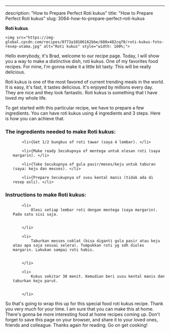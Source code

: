 ---
description: "How to Prepare Perfect Roti kukus"
title: "How to Prepare Perfect Roti kukus"
slug: 3064-how-to-prepare-perfect-roti-kukus

<p>
	<strong>Roti kukus</strong>. 
	
</p>
<p>
	
	<img src="https://img-global.cpcdn.com/recipes/0773a10106162bbe/680x482cq70/roti-kukus-foto-resep-utama.jpg" alt="Roti kukus" style="width: 100%;">
	
	
</p>
<p>
	Hello everybody, it's Brad, welcome to our recipe page. Today, I will show you a way to make a distinctive dish, roti kukus. One of my favorites food recipes. For mine, I'm gonna make it a little bit tasty. This will be really delicious.
</p>
	
<p>
	Roti kukus is one of the most favored of current trending meals in the world. It is easy, it's fast, it tastes delicious. It's enjoyed by millions every day. They are nice and they look fantastic. Roti kukus is something that I have loved my whole life.
</p>
<p>
	
</p>

<p>
To get started with this particular recipe, we have to prepare a few ingredients. You can have roti kukus using 4 ingredients and 3 steps. Here is how you can achieve that.
</p>

<h3>The ingredients needed to make Roti kukus:</h3>

<ol>
	
		<li>{Get 1/2 bungkus of roti tawar (saya 4 lembar). </li>
	
		<li>{Make ready Secukupnya of mentega untuk olesan roti (saya margarin). </li>
	
		<li>{Take Secukupnya of gula pasir/meses/keju untuk taburan (saya: keju dan messes). </li>
	
		<li>{Prepare Secukupnya of susu kental manis (tidak ada di resep asli). </li>
	
</ol>
<p>
	
</p>

<h3>Instructions to make Roti kukus:</h3>

<ol>
	
		<li>
			Olesi setiap lembar roti dengan mentega (saya margarin). Pada satu sisi saja.
			
			
		</li>
	
		<li>
			Taburkan messes coklat (bisa diganti gula pasir atau keju atau apa saja sesuai selera). Tumpukkan roti yg sdh dioles margarin. Lakukan sampai roti habis.
			
			
		</li>
	
		<li>
			Kukus sekitar 30 menit. Kemudian beri susu kental manis dan taburkan keju parut.
			
			
		</li>
	
</ol>

<p>
	
</p>

<p>
	So that's going to wrap this up for this special food roti kukus recipe. Thank you very much for your time. I am sure that you can make this at home. There's gonna be more interesting food at home recipes coming up. Don't forget to save this page on your browser, and share it to your loved ones, friends and colleague. Thanks again for reading. Go on get cooking!
</p>
